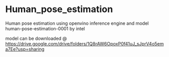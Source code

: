 # Human_pose_estimation
Human pose estimation using openvino inference engine and model human-pose-estimation-0001 by intel

model can be downloaded @ https://drive.google.com/drive/folders/1Q8rAW6OpoxP0f41uJ_sJprV4o5ema7Ee?usp=sharing
